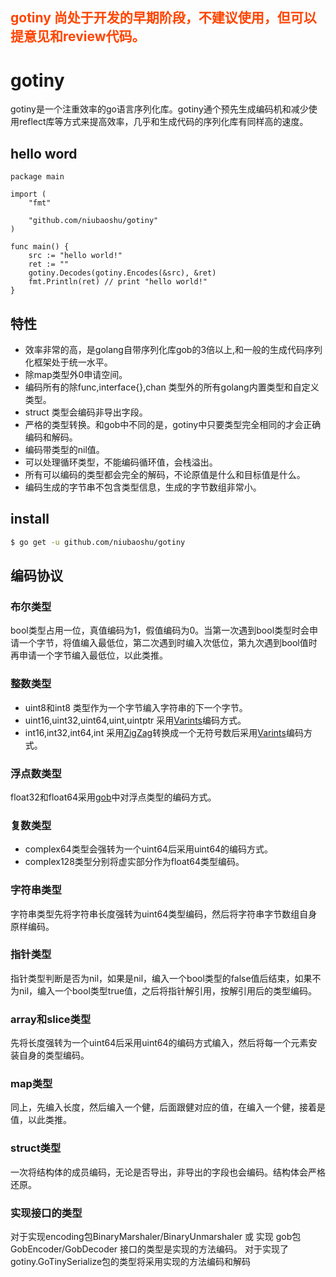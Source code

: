 ## <font color="#FF4500" >gotiny 尚处于开发的早期阶段，不建议使用，但可以提意见和review代码。</font>

# gotiny
gotiny是一个注重效率的go语言序列化库。gotiny通个预先生成编码机和减少使用reflect库等方式来提高效率，几乎和生成代码的序列化库有同样高的速度。
## hello word 
    package main
    
    import (
    	"fmt"
    
    	"github.com/niubaoshu/gotiny"
    )
    
    func main() {
    	src := "hello world!"
    	ret := ""
    	gotiny.Decodes(gotiny.Encodes(&src), &ret)
    	fmt.Println(ret) // print "hello world!"
    }

## 特性
- 效率非常的高，是golang自带序列化库gob的3倍以上,和一般的生成代码序列化框架处于统一水平。
- 除map类型外0申请空间。
- 编码所有的除func,interface{},chan 类型外的所有golang内置类型和自定义类型。
- struct 类型会编码非导出字段。
- 严格的类型转换。和gob中不同的是，gotiny中只要类型完全相同的才会正确编码和解码。
- 编码带类型的nil值。
- 可以处理循环类型，不能编码循环值，会栈溢出。
- 所有可以编码的类型都会完全的解码，不论原值是什么和目标值是什么。
- 编码生成的字节串不包含类型信息，生成的字节数组非常小。
## install
```bash
$ go get -u github.com/niubaoshu/gotiny
```
## 编码协议
### 布尔类型
bool类型占用一位，真值编码为1，假值编码为0。当第一次遇到bool类型时会申请一个字节，将值编入最低位，第二次遇到时编入次低位，第九次遇到bool值时再申请一个字节编入最低位，以此类推。
### 整数类型
- uint8和int8 类型作为一个字节编入字符串的下一个字节。
- uint16,uint32,uint64,uint,uintptr 采用[Varints](https://developers.google.com/protocol-buffers/docs/encoding#varints)编码方式。
- int16,int32,int64,int 采用[ZigZag](https://en.wikipedia.org/wiki/Zigzag_code)转换成一个无符号数后采用[Varints](https://developers.google.com/protocol-buffers/docs/encoding#varints)编码方式。

### 浮点数类型
float32和float64采用[gob](https://golang.org/pkg/encoding/gob/)中对浮点类型的编码方式。
### 复数类型
- complex64类型会强转为一个uint64后采用uint64的编码方式。
- complex128类型分别将虚实部分作为float64类型编码。

### 字符串类型
字符串类型先将字符串长度强转为uint64类型编码，然后将字符串字节数组自身原样编码。
### 指针类型
指针类型判断是否为nil，如果是nil，编入一个bool类型的false值后结束，如果不为nil，编入一个bool类型true值，之后将指针解引用，按解引用后的类型编码。
### array和slice类型
先将长度强转为一个uint64后采用uint64的编码方式编入，然后将每一个元素安装自身的类型编码。
### map类型
同上，先编入长度，然后编入一个健，后面跟健对应的值，在编入一个健，接着是值，以此类推。
### struct类型
一次将结构体的成员编码，无论是否导出，非导出的字段也会编码。结构体会严格还原。
### 实现接口的类型
对于实现encoding包BinaryMarshaler/BinaryUnmarshaler 或 实现 gob包GobEncoder/GobDecoder 接口的类型是实现的方法编码。
对于实现了gotiny.GoTinySerialize包的类型将采用实现的方法编码和解码
